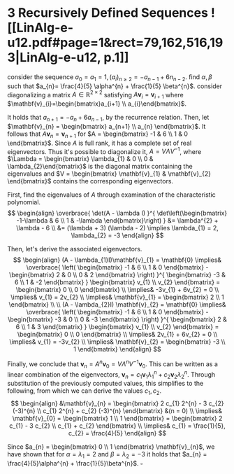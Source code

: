 
# 3		Recursively Defined Sequences ![[LinAlg-e-u12.pdf#page=1&rect=79,162,516,193|LinAlg-e-u12, p.1]]



consider the sequence $a_{0} = a_{1} = 1, (a_{i})_{n\geq2} =-a_{n-1} + 6n_{n-2}$. find $\alpha, \beta$ such that $a_{n}= \frac{4}{5} \alpha^{n} + \frac{1}{5} \beta^{n}$. consider diagonalizing a matrix $A \in \mathbb{R}^{2\times2}$ satisfying $A\mathbf{v}_{i} = \mathbf{v}_{i+1}$ where $\mathbf{v}_{i}=\begin{bmatrix}a_{i+1} \\ a_{i}\end{bmatrix}$.


It holds that $a_{n+1} = -a_{n} + 6a_{n-1}$, by the recurrence relation. Then, let $\mathbf{v}_{n} = \begin{bmatrix} a_{n+1} \\ a_{n} \end{bmatrix}$. It follows that $A\mathbf{v}_{n} = \mathbf{v}_{n+1}$ for $A = \begin{bmatrix} -1 & 6 \\ 1 & 0 \end{bmatrix}$. Since $A$ is full rank, it has a complete set of real eigenvectors. Thus it's possible to diagonalize it, $A = V \Lambda V^{-1}$, where $\Lambda = \begin{bmatrix} \lambda_{1} & 0 \\ 0 & \lambda_{2}\end{bmatrix}$ is the diagonal matrix containing the eigenvalues and $V = \begin{bmatrix} \mathbf{v}_{1} & \mathbf{v}_{2} \end{bmatrix}$ contains the corresponding eigenvectors.

First, find the eigenvalues of $A$ through examination of the characteristic polynomial.
$$
\begin{align}
\overbrace{ \det(A - \lambda I) }^{ \det\left(\begin{bmatrix}
-1-\lambda & 6 \\
1 & -\lambda
\end{bmatrix}\right) } &= \lambda^{2} + \lambda - 6 \\
&= (\lambda + 3) (\lambda - 2) \implies \lambda_{1} = 2, \lambda_{2} = -3
\end{align}
$$

Then, let's derive the associated eigenvectors.
$$
\begin{align}
(A - \lambda_{1}I)\mathbf{v}_{1} = \mathbf{0} 
\implies&
\overbrace{ \left( \begin{bmatrix}
-1 & 6 \\
1 & 0
\end{bmatrix} -  \begin{bmatrix}
2 & 0 \\
0 & 2
\end{bmatrix} \right)  }^{ \begin{bmatrix}
-3 & 6 \\
1 & -2
\end{bmatrix} }
\begin{bmatrix}
v_{1} \\ v_{2}
\end{bmatrix} = \begin{bmatrix}
0 \\
0
\end{bmatrix} \\
\implies& -3v_{1} + 6v_{2} = 0 \\
\implies& v_{1} = 2v_{2} \\
\implies& \mathbf{v}_{1} = \begin{bmatrix}
2 \\
1
\end{bmatrix} \\
 \\
(A - \lambda_{2}I) \mathbf{v}_{2} = \mathbf{0} \implies&
\overbrace{ \left( \begin{bmatrix}
-1 & 6 \\
1 & 0
\end{bmatrix} - \begin{bmatrix}
-3 & 0 \\
0 & -3
\end{bmatrix} \right)
 }^{ \begin{bmatrix}
2 & 6 \\
1 & 3
\end{bmatrix} }
\begin{bmatrix}
v_{1} \\
v_{2}
\end{bmatrix} = \begin{bmatrix}
0 \\
0
\end{bmatrix} \\
\implies& 2v_{1} + 6v_{2} = 0 \\
\implies& v_{1} = -3v_{2} \\
\implies& \mathbf{v}_{2} = \begin{bmatrix}
-3 \\
1
\end{bmatrix}
\end{align}
$$

Finally, we conclude that $\mathbf{v}_{n} = A^{n}\mathbf{v}_{0} = V \Lambda^{n}V^{-1} \mathbf{v}_{0}$. This can be written as a linear combination of the eigenvectors, $\mathbf{v}_{n} = c_{1} \mathbf{v}_{1} \lambda_{1}^{n} + c_{2} \mathbf{v}_{2} \lambda_{2}^{n}$. Through substitution of the previously computed values, this simplifies to the following, from which we can derive the values $c_{1}, c_{2}$.
$$
\begin{align}
&\mathbf{v}_{n} = \begin{bmatrix}
2 c_{1} 2^{n} - 3 c_{2} (-3)^{n} \\
c_{1} 2^{n} + c_{2} (-3)^{n}
\end{bmatrix} &(n = 0) \\
\implies& \mathbf{v}_{0} = \begin{bmatrix}
1 \\
1
\end{bmatrix}
= \begin{bmatrix}
2 c_{1} - 3 c_{2} \\
c_{1} + c_{2}
\end{bmatrix} \\
\implies& c_{1} = \frac{1}{5}, c_{2} = \frac{4}{5}
\end{align}
$$

Since $a_{n} = \begin{bmatrix} 0 \\ 1 \end{bmatrix} \mathbf{v}_{n}$, we have shown that for $\alpha = \lambda_{1} = 2$ and $\beta = \lambda_{2} = -3$ it holds that $a_{n} = \frac{4}{5}\alpha^{n} + \frac{1}{5}\beta^{n}$.
$\square$
